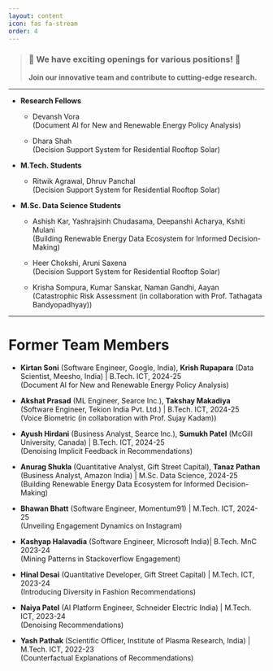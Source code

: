 ```yaml
---
layout: content
icon: fas fa-stream
order: 4
---
```

> ### 🎉 **We have exciting openings for various positions!** 🎉
> **Join our innovative team and contribute to cutting-edge research.**
---


- **Research Fellows**
   - Devansh Vora <br>
	   (Document AI for New and Renewable Energy Policy Analysis)

   - Dhara Shah <br>
	   (Decision Support System for Residential Rooftop Solar)

- **M.Tech. Students**
  - Ritwik Agrawal, Dhruv Panchal  <br>
    (Decision Support System for Residential Rooftop Solar)

- **M.Sc. Data Science Students**
  - Ashish Kar, Yashrajsinh Chudasama, Deepanshi Acharya, Kshiti Mulani <br>
    (Building Renewable Energy Data Ecosystem for Informed Decision-Making)

  - Heer Chokshi, Aruni Saxena <br>
    (Decision Support System for Residential Rooftop Solar)

  - Krisha Sompura, Kumar Sanskar, Naman Gandhi, Aayan  <br>
    (Catastrophic Risk Assessment (in collaboration with Prof. Tathagata Bandyopadhyay))

---

# Former Team Members

- **Kirtan Soni** (Software Engineer, Google, India), **Krish Rupapara** (Data Scientist, Meesho, India) | B.Tech. ICT, 2024-25  <br>
  (Document AI for New and Renewable Energy Policy Analysis)
  
- **Akshat Prasad** (ML Engineer, Searce Inc.), **Takshay Makadiya** (Software Engineer,  Tekion India Pvt. Ltd.) | B.Tech. ICT, 2024-25 <br>
  (Voice Biometric (in collaboration with Prof. Sujay Kadam))

- **Ayush Hirdani** (Business Analyst, Searce Inc.), **Sumukh Patel** (McGill University, Canada) | B.Tech. ICT, 2024-25  <br>
  (Denoising Implicit Feedback in Recommendations)

- **Anurag Shukla** (Quantitative Analyst, Gift Street Capital), **Tanaz Pathan** (Business Analyst, Amazon India) | M.Sc. Data Science, 2024-25 <br>
  (Building Renewable Energy Data Ecosystem for Informed Decision-Making)

- **Bhawan Bhatt** (Software Engineer, Momentum91) | M.Tech. ICT, 2024-25 <br>
  (Unveiling Engagement Dynamics on Instagram)

- **Kashyap Halavadia** (Software Engineer, Microsoft India)| B.Tech. MnC 2023-24 <br>
  (Mining Patterns in Stackoverflow Engagement)

- **Hinal Desai** (Quantitative Developer, Gift Street Capital) | M.Tech. ICT, 2023-24 <br>
  (Introducing Diversity in Fashion Recommendations)

- **Naiya Patel** (AI Platform Engineer, Schneider Electric India) | M.Tech. ICT, 2023-24 <br>
  (Denoising Recommendations)

- **Yash Pathak** (Scientific Officer, Institute of Plasma Research, India) | M.Tech. ICT, 2022-23 <br>
  (Counterfactual Explanations of Recommendations)

